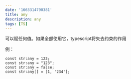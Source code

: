 ```yaml
---
date: '1663314790381'
title: any
description: any
tags: [TS]
---
```

可以赋任何值。如果全部使用它，typescript将失去约束的作用

例：

```
const str:any = 123;
const str:any = "123";
const str:any = false;
const str:any[] = [1, '234'];
```


